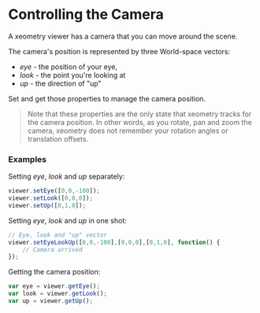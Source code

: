 # Controlling the Camera

A xeometry viewer has a camera that you can move around the scene.

The camera's position is represented by three World-space vectors:

* _eye_ - the position of your eye,
* _look_ - the point you're looking at
* _up_ - the direction of "up"

Set and get those properties to manage the camera position.

> Note that these properties are the only state that xeometry tracks for the camera position. In other words, as you rotate, pan and zoom the camera, xeometry does not remember your rotation angles or translation offsets.

### Examples

Setting _eye_, _look_ and _up_ separately:

```javascript
viewer.setEye([0,0,-100]);
viewer.setLook([0,0,0]);
viewer.setUp([0,1,0]);
```

Setting _eye_, _look_ and _up_ in one shot:

```javascript
// Eye, look and "up" vector
viewer.setEyeLookUp([0,0,-100],[0,0,0],[0,1,0], function() {
    // Camera arrived
});
```

Getting the camera position:

```javascript
var eye = viewer.getEye();
var look = viewer.getLook();
var up = viewer.getUp();
```




